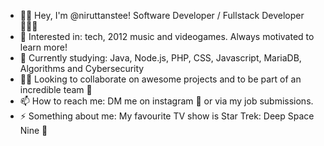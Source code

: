 <!--
**nirutts/nirutts** is a ✨ _special_ ✨ repository because its `README.md` (this file) appears on your GitHub profile.

Here are some ideas to get you started:

-->

- 👋🙂 Hey, I'm @niruttanstee! Software Developer / Fullstack Developer 👨🏽‍💻
- 👀 Interested in: tech, 2012 music and videogames. Always motivated to learn more! 
- 🌱 Currently studying: Java, Node.js, PHP, CSS, Javascript, MariaDB, Algorithms and Cybersecurity
- 🤝🏼 Looking to collaborate on awesome projects and to be part of an incredible team 🥊
- 📫 How to reach me: DM me on instagram 📧 or via my job submissions.
- ⚡ Something about me: My favourite TV show is Star Trek: Deep Space Nine 🖖
